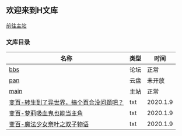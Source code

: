 ## 欢迎来到H文库
[前往主站](https://www.sirin.xyz)


### 文库目录

 名称 | 类型 | 时间
------------ | -------------| -------------
 [bbs](https://bbs.mihoyo.tk)|论坛 | 正常
 [pan](https://pan.mihoyo.tk)| 云盘 | 未开放
[main](https://mihoyo.tk)| 主站|  正常
[变百-转生到了异世界，搞个百合没问题吧？](https://h.sirin.xyz/2.txt)|txt|  2020.1.9
[变百-萝莉吸血鬼也能当主角](https://h.sirin.xyz/1.txt)|txt|  2020.1.9
[变百-魔法少女奈叶之双子物语](https://h.sirin.xyz/0.txt)|txt|  2020.1.9



